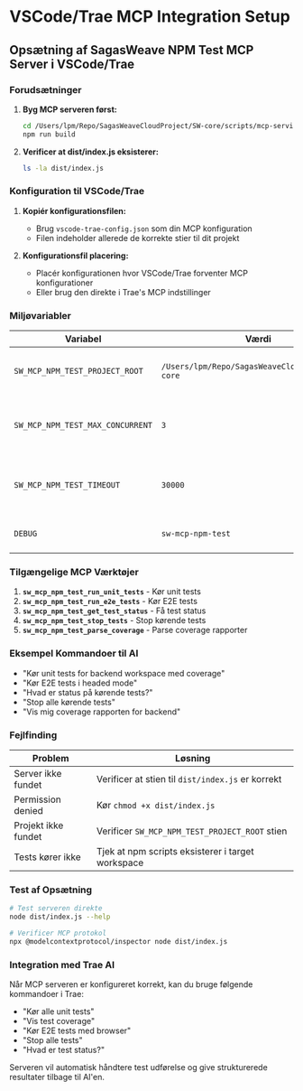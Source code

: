 # VSCode/Trae MCP Integration Setup

## Opsætning af SagasWeave NPM Test MCP Server i VSCode/Trae

### Forudsætninger

1. **Byg MCP serveren først:**
   ```bash
   cd /Users/lpm/Repo/SagasWeaveCloudProject/SW-core/scripts/mcp-services/mcp-npm-test-server
   npm run build
   ```

2. **Verificer at dist/index.js eksisterer:**
   ```bash
   ls -la dist/index.js
   ```

### Konfiguration til VSCode/Trae

1. **Kopiér konfigurationsfilen:**
   - Brug `vscode-trae-config.json` som din MCP konfiguration
   - Filen indeholder allerede de korrekte stier til dit projekt

2. **Konfigurationsfil placering:**
   - Placér konfigurationen hvor VSCode/Trae forventer MCP konfigurationer
   - Eller brug den direkte i Trae's MCP indstillinger

### Miljøvariabler

| Variabel | Værdi | Beskrivelse |
|----------|-------|-------------|
| `SW_MCP_NPM_TEST_PROJECT_ROOT` | `/Users/lpm/Repo/SagasWeaveCloudProject/SW-core` | Rod-mappen for SagasWeave projektet |
| `SW_MCP_NPM_TEST_MAX_CONCURRENT` | `3` | Maksimalt antal samtidige test processer |
| `SW_MCP_NPM_TEST_TIMEOUT` | `30000` | Standard timeout for test udførelse (ms) |
| `DEBUG` | `sw-mcp-npm-test` | Aktivér debug logging |

### Tilgængelige MCP Værktøjer

1. **`sw_mcp_npm_test_run_unit_tests`** - Kør unit tests
2. **`sw_mcp_npm_test_run_e2e_tests`** - Kør E2E tests
3. **`sw_mcp_npm_test_get_test_status`** - Få test status
4. **`sw_mcp_npm_test_stop_tests`** - Stop kørende tests
5. **`sw_mcp_npm_test_parse_coverage`** - Parse coverage rapporter

### Eksempel Kommandoer til AI

- "Kør unit tests for backend workspace med coverage"
- "Kør E2E tests i headed mode"
- "Hvad er status på kørende tests?"
- "Stop alle kørende tests"
- "Vis mig coverage rapporten for backend"

### Fejlfinding

| Problem | Løsning |
|---------|----------|
| Server ikke fundet | Verificer at stien til `dist/index.js` er korrekt |
| Permission denied | Kør `chmod +x dist/index.js` |
| Projekt ikke fundet | Verificer `SW_MCP_NPM_TEST_PROJECT_ROOT` stien |
| Tests kører ikke | Tjek at npm scripts eksisterer i target workspace |

### Test af Opsætning

```bash
# Test serveren direkte
node dist/index.js --help

# Verificer MCP protokol
npx @modelcontextprotocol/inspector node dist/index.js
```

### Integration med Trae AI

Når MCP serveren er konfigureret korrekt, kan du bruge følgende kommandoer i Trae:

- "Kør alle unit tests"
- "Vis test coverage"
- "Kør E2E tests med browser"
- "Stop alle tests"
- "Hvad er test status?"

Serveren vil automatisk håndtere test udførelse og give strukturerede resultater tilbage til AI'en.
